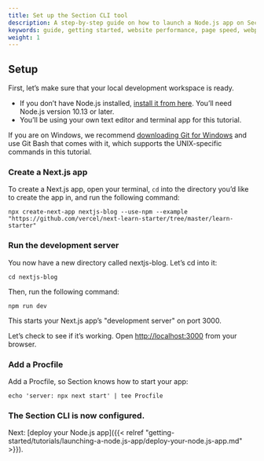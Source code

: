 ```yaml
---
title: Set up the Section CLI tool
description: A step-by-step guide on how to launch a Node.js app on Section.
keywords: guide, getting started, website performance, page speed, webpage speed, website security, content delivery network, CDN
weight: 1
---
```


## Setup

First, let’s make sure that your local development workspace is ready.

- If you don’t have Node.js installed, [install it from here](https://nodejs.org/en/). You’ll need Node.js version 10.13 or later.
- You’ll be using your own text editor and terminal app for this tutorial.

If you are on Windows, we recommend [downloading Git for Windows](https://gitforwindows.org/) and use Git Bash that comes with it, which supports the UNIX-specific commands in this tutorial.

### Create a Next.js app

To create a Next.js app, open your terminal, `cd` into the directory you’d like to create the app in, and run the following command:

```
npx create-next-app nextjs-blog --use-npm --example "https://github.com/vercel/next-learn-starter/tree/master/learn-starter"
```

### Run the development server

You now have a new directory called nextjs-blog. Let’s cd into it:

```
cd nextjs-blog
```

Then, run the following command:

```
npm run dev
```

This starts your Next.js app’s "development server" on port 3000.

Let’s check to see if it’s working. Open [http://localhost:3000](http://localhost:3000) from your browser.

### Add a Procfile

Add a Procfile, so Section knows how to start your app:

```
echo 'server: npx next start' | tee Procfile
```

### The Section CLI is now configured.

Next: [deploy your Node.js app]({{< relref "getting-started/tutorials/launching-a-node.js-app/deploy-your-node.js-app.md" >}}).
